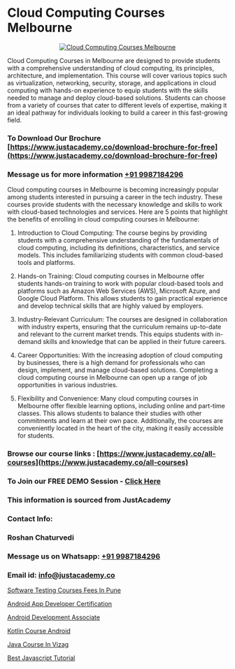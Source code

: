 # Cloud Computing Courses Melbourne

<p align="center">
  <a href="https://justacademy.co/all-courses">
    <img src="https://ibb.co/7V3H11Z" alt="Cloud Computing Courses Melbourne">
  </a>
</p>


Cloud Computing Courses in Melbourne are designed to provide students with a comprehensive understanding of cloud computing, its principles, architecture, and implementation. This course will cover various topics such as virtualization, networking, security, storage, and applications in cloud computing with hands-on experience to equip students with the skills needed to manage and deploy cloud-based solutions. Students can choose from a variety of courses that cater to different levels of expertise, making it an ideal pathway for individuals looking to build a career in this fast-growing field. 
### To Download Our Brochure [https://www.justacademy.co/download-brochure-for-free](https://www.justacademy.co/download-brochure-for-free)
### Message us for more information [+91 9987184296](https://api.whatsapp.com/send?phone=919987184296)
Cloud computing courses in Melbourne is becoming increasingly popular among students interested in pursuing a career in the tech industry. These courses provide students with the necessary knowledge and skills to work with cloud-based technologies and services. Here are 5 points that highlight the benefits of enrolling in cloud computing courses in Melbourne:

1) Introduction to Cloud Computing: The course begins by providing students with a comprehensive understanding of the fundamentals of cloud computing, including its definitions, characteristics, and service models. This includes familiarizing students with common cloud-based tools and platforms.

2) Hands-on Training: Cloud computing courses in Melbourne offer students hands-on training to work with popular cloud-based tools and platforms such as Amazon Web Services (AWS), Microsoft Azure, and Google Cloud Platform. This allows students to gain practical experience and develop technical skills that are highly valued by employers.

3) Industry-Relevant Curriculum: The courses are designed in collaboration with industry experts, ensuring that the curriculum remains up-to-date and relevant to the current market trends. This equips students with in-demand skills and knowledge that can be applied in their future careers.

4) Career Opportunities: With the increasing adoption of cloud computing by businesses, there is a high demand for professionals who can design, implement, and manage cloud-based solutions. Completing a cloud computing course in Melbourne can open up a range of job opportunities in various industries.

5) Flexibility and Convenience: Many cloud computing courses in Melbourne offer flexible learning options, including online and part-time classes. This allows students to balance their studies with other commitments and learn at their own pace. Additionally, the courses are conveniently located in the heart of the city, making it easily accessible for students.

### Browse our course links : [https://www.justacademy.co/all-courses](https://www.justacademy.co/all-courses) 
### To Join our FREE DEMO Session - [Click Here](https://www.justacademy.co/register-for-course-demo)


### This information is sourced from JustAcademy
### Contact Info:
### Roshan Chaturvedi
### Message us on Whatsapp: [+91 9987184296](https://api.whatsapp.com/send?phone=919987184296)
### Email id: [info@justacademy.co](mailto:info@justacademy.co)
                
[Software Testing Courses Fees In Pune](https://www.linkedin.com/pulse/software-testing-courses-fees-pune-justacademy-hyderabad-l6lqc?trackingId=VoNIUs9Wm2bQy12hTDzV0A%3D%3D&lipi=urn%3Ali%3Apage%3Ad_flagship3_company_admin%3BTQqAo3EXQ4e%2F8vuh2btaXQ%3D%3D)

[Android App Developer Certification](https://www.linkedin.com/pulse/android-app-developer-certification-justacademy-q3izf/)

[Android Development Associate](https://medium.com/@pzade254/android-development-associate-2d7cddb635ec)

[Kotlin Course Android](https://medium.com/@ranepooja/kotlin-course-android-a29bf6890327)

[Java Course In Vizag](https://justacademyin.github.io/justacademy/Java-Course-In-Vizag)

[Best Javascript Tutorial](https://justacademyin.github.io/Articles/Best-Javascript-Tutorial)

